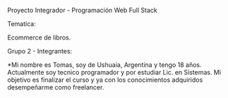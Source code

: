 Proyecto Integrador -
Programación Web Full Stack

Tematica: 

Ecommerce de libros.

Grupo 2 - Integrantes:

*Mi nombre es Tomas, soy de Ushuaia, Argentina y tengo 18 años.
Actualmente soy tecnico programador y por estudiar Lic. en Sistemas. Mi objetivo es finalizar el curso y ya con los conocimientos adquiridos desempeñarme como freelancer.

